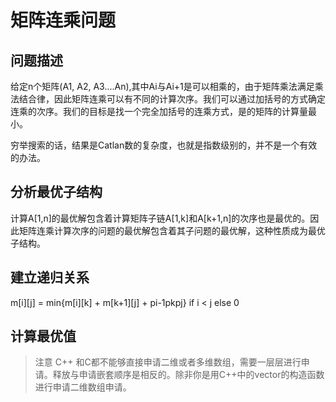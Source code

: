 # 矩阵连乘问题

## 问题描述
给定n个矩阵(A1, A2, A3....An),其中Ai与Ai+1是可以相乘的，由于矩阵乘法满足乘法结合律，因此矩阵连乘可以有不同的计算次序。我们可以通过加括号的方式确定连乘的次序。我们的目标是找一个完全加括号的连乘方式，是的矩阵的计算量最小。

穷举搜索的话，结果是Catlan数的复杂度，也就是指数级别的，并不是一个有效的办法。

## 分析最优子结构
计算A[1,n]的最优解包含着计算矩阵子链A[1,k]和A[k+1,n]的次序也是最优的。因此矩阵连乘计算次序的问题的最优解包含着其子问题的最优解，这种性质成为最优子结构。

## 建立递归关系
m[i][j] = min{m[i][k] + m[k+1][j] + pi-1pkpj} if i < j else 0

## 计算最优值


> 注意
C++ 和C都不能够直接申请二维或者多维数组，需要一层层进行申请。释放与申请嵌套顺序是相反的。除非你是用C++中的vector的构造函数进行申请二维数组申请。